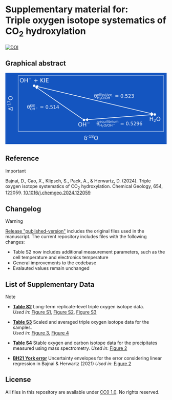 # Supplementary material for:</br>Triple oxygen isotope systematics of CO<sub>2</sub> hydroxylation
[![DOI](https://zenodo.org/badge/734303142.svg)](https://zenodo.org/doi/10.5281/zenodo.10830205)

## Graphical abstract
![Graphical Abstract](figures/OH2_Graphical_Abstract.png)

## Reference
>[!IMPORTANT]
>Bajnai, D., Cao, X., Klipsch, S., Pack, A., & Herwartz, D. (2024). Triple oxygen isotope systematics of CO<sub>2</sub> hydroxylation. Chemical Geology, 654, 122059. [10.1016/j.chemgeo.2024.122059](https://doi.org/10.1016/j.chemgeo.2024.122059)

## Changelog
>[!WARNING]
>[Release "published-version"](https://github.com/davidbajnai/hydroxylation/releases/tag/V2) includes the original files used in the manuscript. The current repository includes files with the following changes:
>- Table S2 now includes additional measurement parameters, such as the cell temperature and electronics temperature
>- General improvements to the codebase
>- Evalauted values remain unchanged

## List of Supplementary Data
>[!NOTE]
>- **[Table S2](data/OH2_Table_S2.csv)**
  Long-term replicate-level triple oxygen isotope data.  
  *Used in*: [Figure S1](figures/OH2_Figure_S1.png), [Figure S2](figures/OH2_Figure_S2.png), [Figure S3](figures/OH2_Figure_S3.png)
>
>- **[Table S3](data/OH2_Table_S3.csv)**
  Scaled and averaged triple oxygen isotope data for the samples.  
  *Used in*: [Figure 3](figures/OH2_Figure_3.png), [Figure 4](figures/OH2_Figure_4.png)
>
>- **[Table S4](data/OH2_Table_S4.csv)**
  Stable oxygen and carbon isotope data for the precipitates measured using mass spectrometry.
  *Used in*: [Figure 2](figures/OH2_Figure_2.png)
>
>- **[BH21 York error](data/BH21_york_error.csv)**
  Uncertainty envelopes for the error considering linear regression in Bajnai & Herwartz (2021)
  *Used in*: [Figure 2](figures/OH2_Figure_2.png)

## License
All files in this repository are available under [CC0 1.0](LICENSE). No rights reserved.